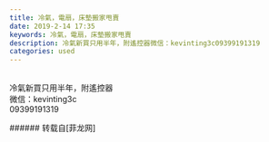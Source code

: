 ```yaml
---
title: 冷氣，電扇，床墊搬家甩賣
date: 2019-2-14 17:35
keywords: 冷氣，電扇，床墊搬家甩賣
description: 冷氣新買只用半年，附遙控器微信：kevinting3c09399191319
categories: used
---
```

<td class="t_f" id="postmessage_3005441">

<img alt="" border="0" class="zoom" data-cf-modified-b3b6573ad5a7adca7efad44f-="" file="http://www.flw.ph/data/appbyme/upload/image/201902/14/imahiQWyh9Dz.jpg" id="aimg_m0yHy" lazyloadthumb="1" onclick="" onmouseover="" src="http://www.flw.ph/data/appbyme/upload/image/201902/14/imahiQWyh9Dz.jpg"/><br/>
<img alt="" border="0" class="zoom" data-cf-modified-b3b6573ad5a7adca7efad44f-="" file="http://www.flw.ph/data/appbyme/upload/image/201902/14/AXPjN5mmK58m.jpg" id="aimg_HtFHz" lazyloadthumb="1" onclick="" onmouseover="" src="http://www.flw.ph/data/appbyme/upload/image/201902/14/AXPjN5mmK58m.jpg"/><br/>
<img alt="" border="0" class="zoom" data-cf-modified-b3b6573ad5a7adca7efad44f-="" file="http://www.flw.ph/data/appbyme/upload/image/201902/14/2xQtHCX2Pm1q.jpg" id="aimg_Pk6Za" lazyloadthumb="1" onclick="" onmouseover="" src="http://www.flw.ph/data/appbyme/upload/image/201902/14/2xQtHCX2Pm1q.jpg"/><br/>
<br/>
冷氣新買只用半年，附遙控器<br/>
微信：kevinting3c<br/>
09399191319<br/>
</td>
###### 转载自[菲龙网]